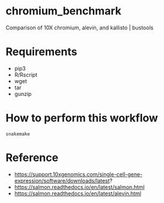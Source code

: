 # chromium_benchmark
Comparison of 10X chromium, alevin, and kallisto | bustools

# Requirements
- pip3
- R/Rscript
- wget
- tar
- gunzip

# How to perform this workflow

```
snakemake
```

# Reference
- https://support.10xgenomics.com/single-cell-gene-expression/software/downloads/latest?
- https://salmon.readthedocs.io/en/latest/salmon.html
- https://salmon.readthedocs.io/en/latest/alevin.html
